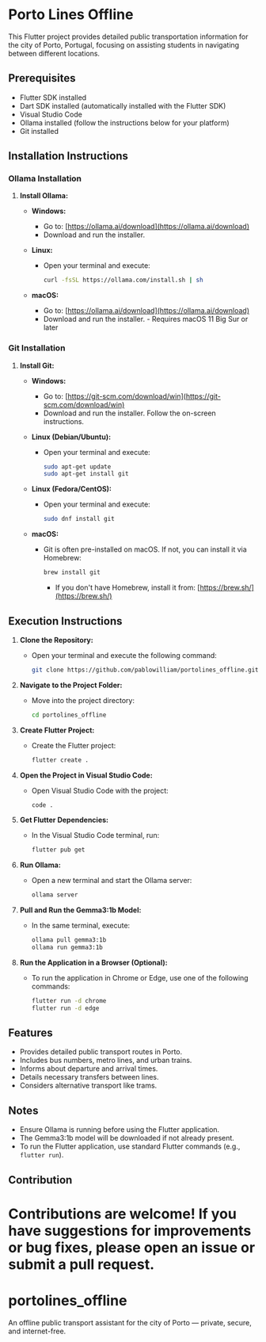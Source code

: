 
# Porto Lines Offline

This Flutter project provides detailed public transportation information for the city of Porto, Portugal, focusing on assisting students in navigating between different locations.

## Prerequisites

* Flutter SDK installed
* Dart SDK installed (automatically installed with the Flutter SDK)
* Visual Studio Code
* Ollama installed (follow the instructions below for your platform)
* Git installed

## Installation Instructions

### Ollama Installation

1.  **Install Ollama:**

    * **Windows:**
        * Go to: [https://ollama.ai/download](https://ollama.ai/download)
        * Download and run the installer.
    * **Linux:**
        * Open your terminal and execute:

            ```bash
            curl -fsSL https://ollama.com/install.sh | sh
            ```

    * **macOS:**
        * Go to: [https://ollama.ai/download](https://ollama.ai/download)
        * Download and run the installer. - Requires macOS 11 Big Sur or later

### Git Installation

1.  **Install Git:**

    * **Windows:**
        * Go to: [https://git-scm.com/download/win](https://git-scm.com/download/win)
        * Download and run the installer. Follow the on-screen instructions.
    * **Linux (Debian/Ubuntu):**
        * Open your terminal and execute:

            ```bash
            sudo apt-get update
            sudo apt-get install git
            ```

    * **Linux (Fedora/CentOS):**
        * Open your terminal and execute:

            ```bash
            sudo dnf install git
            ```

    * **macOS:**
        * Git is often pre-installed on macOS. If not, you can install it via Homebrew:

            ```bash
            brew install git
            ```

            * If you don't have Homebrew, install it from: [https://brew.sh/](https://brew.sh/)

## Execution Instructions

1.  **Clone the Repository:**

    * Open your terminal and execute the following command:

        ```bash
        git clone https://github.com/pablowilliam/portolines_offline.git
        ```

2.  **Navigate to the Project Folder:**

    * Move into the project directory:

        ```bash
        cd portolines_offline
        ```

3.  **Create Flutter Project:**

    * Create the Flutter project:

        ```bash
        flutter create .
        ```

4.  **Open the Project in Visual Studio Code:**

    * Open Visual Studio Code with the project:

        ```bash
        code .
        ```

5.  **Get Flutter Dependencies:**

    * In the Visual Studio Code terminal, run:

        ```bash
        flutter pub get
        ```

6.  **Run Ollama:**

    * Open a new terminal and start the Ollama server:

        ```bash
        ollama server
        ```

7.  **Pull and Run the Gemma3:1b Model:**

    * In the same terminal, execute:

        ```bash
        ollama pull gemma3:1b
        ollama run gemma3:1b
        ```
8.  **Run the Application in a Browser (Optional):**

    * To run the application in Chrome or Edge, use one of the following commands:

        ```bash
        flutter run -d chrome
        flutter run -d edge
        ```
## Features

* Provides detailed public transport routes in Porto.
* Includes bus numbers, metro lines, and urban trains.
* Informs about departure and arrival times.
* Details necessary transfers between lines.
* Considers alternative transport like trams.

## Notes

* Ensure Ollama is running before using the Flutter application.
* The Gemma3:1b model will be downloaded if not already present.
* To run the Flutter application, use standard Flutter commands (e.g., `flutter run`).

## Contribution

Contributions are welcome! If you have suggestions for improvements or bug fixes, please open an issue or submit a pull request.
=======
# portolines_offline
An offline public transport assistant for the city of Porto — private, secure, and internet-free.
